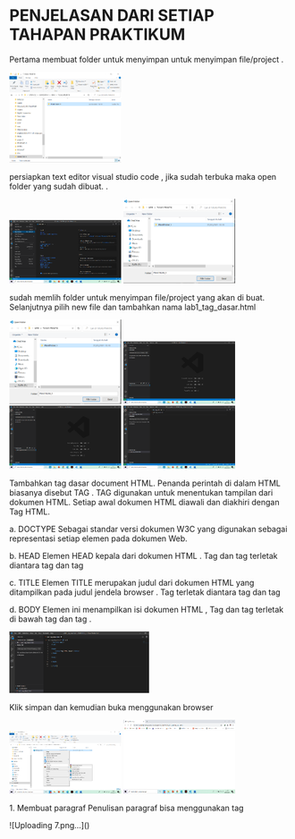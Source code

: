 <!DOCTYPE html>
<html>

<head>

</head>

<body>

</body>

</html>
<h1>PENJELASAN DARI SETIAP TAHAPAN PRAKTIKUM</h1>
<p>Pertama membuat folder untuk menyimpan untuk menyimpan file/project .</p>
<img src="1.png"width="200">
<p>persiapkan text editor visual studio code , jika sudah terbuka maka open folder yang sudah dibuat.
.</p>
<img src="2.png" width="200"> <img src="3.png" width="200">
<p>sudah memlih folder untuk menyimpan file/project yang akan di buat.
Selanjutnya pilih new file dan tambahkan nama lab1_tag_dasar.html</p> 
<img src="3.png" width="200"> <img src="4.png" width="200"><img src="5.png" width="200"> <img src="6.png" width="200">
<P>Tambahkan tag dasar  document HTML. Penanda perintah di dalam HTML biasanya disebut TAG . TAG digunakan untuk menentukan tampilan dari dokumen HTML. Setiap awal dokumen HTML diawali dan diakhiri dengan Tag HTML. 
<p>a.	DOCTYPE
Sebagai standar versi dokumen W3C yang digunakan sebagai representasi setiap elemen pada dokumen Web.</p>
<p>b.	HEAD 
Elemen HEAD kepala dari dokumen HTML . Tag <head> dan tag </head> terletak diantara tag <html> dan tag </html></p>
<p>c.	TITLE 
Elemen TITLE merupakan judul dari dokumen HTML yang ditampilkan pada judul jendela browser . Tag <title> dan tag </title> terletak diantara tag <head> dan tag </head> </p>
<p>d.	BODY 
Elemen ini menampilkan isi dokumen HTML , Tag <body> dan tag </body> terletak di bawah tag <head> dan tag </head>. </P>
<img src="7.png" width="250">
<p>Klik simpan dan kemudian buka menggunakan browser </p>
<img src="8.png" width="200"> <img src="9.png" width="200">
<p>1.	Membuat paragraf
Penulisan paragraf bisa menggunakan tag<p></p>![Uploading 7.png…]()
 </p>
